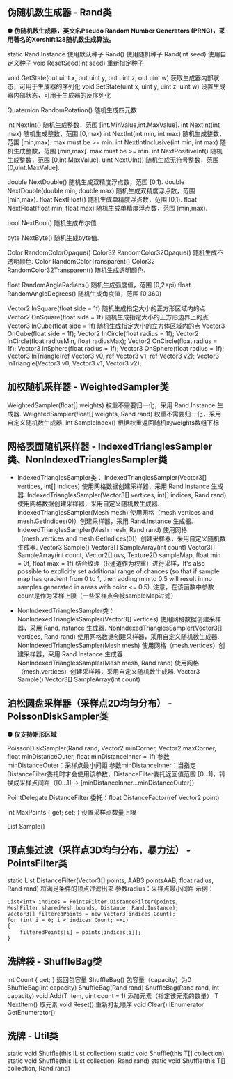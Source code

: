 ## 伪随机数生成器 - Rand类
**● 伪随机数生成器，英文名Pseudo Random Number Generators (PRNG)，采用著名的Xorshift128随机数生成算法。**

static Rand Instance
使用默认种子
Rand()
使用随机种子
Rand(int seed)
使用自定义种子
void ResetSeed(int seed)
重新指定种子

void GetState(out uint x, out uint y, out uint z, out uint w)
获取生成器内部状态，可用于生成器的序列化
void SetState(uint x, uint y, uint z, uint w)
设置生成器内部状态，可用于生成器的反序列化

Quaternion RandomRotation()
随机生成四元数

int NextInt()
随机生成整数，范围 [int.MinValue,int.MaxValue].
int NextInt(int max)
随机生成整数，范围 [0,max)
int NextInt(int min, int max)
随机生成整数，范围 [min,max). max must be >= min.
int NextIntInclusive(int min, int max)
随机生成整数，范围 [min,max]. max must be >= min.
int NextPositiveInt()
随机生成整数，范围 [0,int.MaxValue].
uint NextUInt()
随机生成无符号整数，范围 [0,uint.MaxValue].

double NextDouble()
随机生成双精度浮点数，范围 [0,1).
double NextDouble(double min, double max)
随机生成双精度浮点数，范围 [min,max).
float NextFloat()
随机生成单精度浮点数，范围 [0,1).
float NextFloat(float min, float max)
随机生成单精度浮点数，范围 [min,max).

bool NextBool()
随机生成布尔值.

byte NextByte()
随机生成byte值.

Color RandomColorOpaque()
Color32 RandomColor32Opaque()
随机生成不透明颜色.
Color RandomColorTransparent()
Color32 RandomColor32Transparent()
随机生成透明颜色.

float RandomAngleRadians()
随机生成弧度值，范围 [0,2*pi)
float RandomAngleDegrees()
随机生成角度值，范围 [0,360)

Vector2 InSquare(float side = 1f)
随机生成指定大小的正方形区域内的点
Vector2 OnSquare(float side = 1f)
随机生成指定大小的正方形边界上的点
Vector3 InCube(float side = 1f)
随机生成指定大小的立方体区域内的点
Vector3 OnCube(float side = 1f);
Vector2 InCircle(float radius = 1f);
Vector2 InCircle(float radiusMin, float radiusMax);
Vector2 OnCircle(float radius = 1f);
Vector3 InSphere(float radius = 1f);
Vector3 OnSphere(float radius = 1f);
Vector3 InTriangle(ref Vector3 v0, ref Vector3 v1, ref Vector3 v2);
Vector3 InTriangle(Vector3 v0, Vector3 v1, Vector3 v2);

## 加权随机采样器 - WeightedSampler类

WeightedSampler(float[] weights)
权重不需要归一化，采用 Rand.Instance 生成器.
WeightedSampler(float[] weights, Rand rand)
权重不需要归一化，采用自定义随机数生成器.
int SampleIndex()
根据权重返回随机的weights数组下标

## 网格表面随机采样器 - IndexedTrianglesSampler类、NonIndexedTrianglesSampler类

* IndexedTrianglesSampler类：
IndexedTrianglesSampler(Vector3[] vertices, int[] indices)
使用网格数据创建采样器，采用 Rand.Instance 生成器.
IndexedTrianglesSampler(Vector3[] vertices, int[] indices, Rand rand)
使用网格数据创建采样器，采用自定义随机数生成器.
IndexedTrianglesSampler(Mesh mesh)
使用网格（mesh.vertices and mesh.GetIndices(0)）创建采样器，采用 Rand.Instance 生成器.
IndexedTrianglesSampler(Mesh mesh, Rand rand)
使用网格（mesh.vertices and mesh.GetIndices(0)）创建采样器，采用自定义随机数生成器.
Vector3 Sample()
Vector3[] SampleArray(int count)
Vector3[] SampleArray(int count, Vector2[] uvs, Texture2D sampleMap, float min = 0f, float max = 1f)
结合纹理（R通道作为权重）进行采样，It's also possible to explicitly set additional range of chances (so that if sample map has gradient from 0 to 1, then adding min to 0.5 will result in no samples generated in areas with color <= 0.5). 注意，在该函数中参数count是作为采样上限（一些采样点会被sampleMap过滤）

* NonIndexedTrianglesSampler类：
NonIndexedTrianglesSampler(Vector3[] vertices)
使用网格数据创建采样器，采用 Rand.Instance 生成器.
NonIndexedTrianglesSampler(Vector3[] vertices, Rand rand)
使用网格数据创建采样器，采用自定义随机数生成器.
NonIndexedTrianglesSampler(Mesh mesh)
使用网格（mesh.vertices）创建采样器，采用 Rand.Instance 生成器.
NonIndexedTrianglesSampler(Mesh mesh, Rand rand)
使用网格（mesh.vertices）创建采样器，采用自定义随机数生成器.
Vector3 Sample()
Vector3[] SampleArray(int count)

## 泊松圆盘采样器（采样点2D均匀分布） - PoissonDiskSampler类
**● 仅支持矩形区域**

PoissonDiskSampler(Rand rand, Vector2 minCorner, Vector2 maxCorner, float minDistanceOuter, float minDistanceInner = 1f)
参数minDistanceOuter：采样点最小间距
参数minDistanceInner：当指定DistanceFilter委托时才会使用该参数，DistanceFilter委托返回值范围 [0...1]，转换成采样点间距（[0...1] → [minDistanceInner...minDistanceOuter]）

PointDelegate DistanceFilter
委托：float DistanceFactor(ref Vector2 point)

int MaxPoints { get; set; }
设置采样点数量上限

List<Vector2> Sample()

## 顶点集过滤（采样点3D均匀分布，暴力法） - PointsFilter类

static List<int> DistanceFilter(Vector3[] points, AAB3 pointsAAB, float radius, Rand rand)
将满足条件的顶点过滤出来
参数radius：采样点最小间距
示例：
```
List<int> indices = PointsFilter.DistanceFilter(points, MeshFilter.sharedMesh.bounds, Distance, Rand.Instance);
Vector3[] filteredPoints = new Vector3[indices.Count];
for (int i = 0; i < indices.Count; ++i)
{
	filteredPoints[i] = points[indices[i]];
}
```

## 洗牌袋 - ShuffleBag<T>类

int Count { get; }
返回包容量
ShuffleBag()
包容量（capacity）为0
ShuffleBag(int capacity)
ShuffleBag(Rand rand)
ShuffleBag(Rand rand, int capacity)
void Add(T item, uint count = 1)
添加元素（指定该元素的数量）
T NextItem()
取元素
void Reset()
重新打乱顺序
void Clear()
IEnumerator<T> GetEnumerator()

## 洗牌 - Util类

static void Shuffle<T>(this IList<T> collection)
static void Shuffle<T>(this T[] collection)
static void Shuffle<T>(this IList<T> collection, Rand rand)
static void Shuffle<T>(this T[] collection, Rand rand)